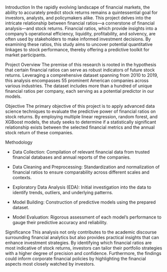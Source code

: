 Introduction
In the rapidly evolving landscape of financial markets, the ability to accurately predict stock returns remains a quintessential goal for investors, analysts, and policymakers alike. This project delves into the intricate relationship between financial ratios—a cornerstone of financial analysis—and stock returns. Financial ratios, which provide insights into a company’s operational efficiency, liquidity, profitability, and solvency, are often used by stakeholders to make informed investment decisions. By examining these ratios, this study aims to uncover potential quantitative linkages to stock performance, thereby offering a predictive toolkit for market participants.

Project Overview
The premise of this research is rooted in the hypothesis that certain financial ratios can serve as robust indicators of future stock returns. Leveraging a comprehensive dataset spanning from 2010 to 2019, this analysis encompasses 55 prominent American companies across various industries. The dataset includes more than a hundred of unique financial ratios per company, each serving as a potential predictor in our models.

Objective
The primary objective of this project is to apply advanced data science techniques to evaluate the predictive power of financial ratios on stock returns. By employing multiple linear regression, random forest, and XGBoost models, the study seeks to determine if a statistically significant relationship exists between the selected financial metrics and the annual stock return of these companies.

Methodology
- Data Collection: Compilation of relevant financial data from trusted financial databases and annual reports of the companies.

- Data Cleaning and Preprocessing: Standardization and normalization of financial ratios to ensure comparability across different scales and contexts.

- Exploratory Data Analysis (EDA): Initial investigation into the data to identify trends, outliers, and underlying patterns.

- Model Building: Construction of predictive models using the prepared dataset.

- Model Evaluation: Rigorous assessment of each model’s performance to gauge their predictive accuracy and reliability.

Significance
This analysis not only contributes to the academic discourse surrounding financial analytics but also provides practical insights that can enhance investment strategies. By identifying which financial ratios are most indicative of stock returns, investors can tailor their portfolio strategies with a higher degree of precision and confidence. Furthermore, the findings could inform corporate financial policies by highlighting the financial aspects most closely watched by investors.
